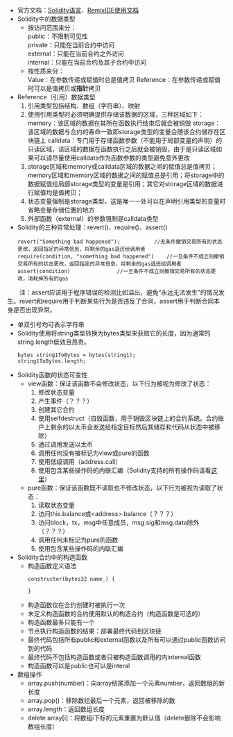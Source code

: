 - 官方文档：[Solidity语言](https://docs.soliditylang.org/en/v0.8.18/)、[RemixIDE使用文档](https://remix-ide.readthedocs.io/en/latest/)
- Solidity中的数据类型
    - 按访问范围来分：  
    public：不限制可见性  
    private：只能在当前合约中访问  
    external：只能在当前合约之外访问  
    internal：只能在当前合约及其子合约中访问
    - 按性质来分：  
    Value：在参数传递或赋值时总是值拷贝
    Reference：在参数传递或赋值时可以是值拷贝或**指针**拷贝
- Reference（引用）数据类型
    1. 引用类型包括结构、数组（字符串）、映射
    2. 使用引用类型时必须明确提供存储该数据的区域，三种区域如下：
    memory：该区域的数据在其所在函数执行结束后就会被销毁
    storage：该区域的数据与合约的寿命一致即storage类型的变量会随该合约储存在区块链上
    calldata：专门用于存储函数参数（不能用于局部变量的声明）的只读区域，该区域的数据在函数执行之后就会被销毁，由于是只读区域如果可以请尽量使用calldata作为函数参数的类型避免意外更改
    3. storage区域和memory或calldata区域的数据之间的赋值总是值拷贝；memory区域和memory区域的数据之间的赋值总是引用；将storage中的数据赋值给局部storage类型的变量是引用；其它对storage区域的数据进行赋值均是值拷贝；
    4. 状态变量强制是storage类型，这是唯一一处可以在声明引用类型的变量时省略变量存储位置的地方
    5. 外部函数（external）的参数强制是calldata类型
- Solidity的三种异常处理：revert()、require()、assert()
    ```
    revert("Something bad happened");           //无条件撤销交易所有的状态更改，返回指定的异常信息，将剩余的gas退还给调用者
    require(condition, "something bad happened")    //一旦条件不成立则撤销交易所有的状态更改，返回指定的异常信息，将剩余的gas退还给调用者
    assert(condition)               //一旦条件不成立则撤销交易所有的状态更改，消耗掉所有的gas
    ```
&emsp;&emsp;注：assert应该用于程序错误的检测比如溢出，避免“永远无法发生”的情况发生。revert和require用于判断某些行为是否违反了合同，assert用于判断合同本身是否出现异常。
- 单双引号均可表示字符串
- Solidity使用将string类型转换为bytes类型来获取它的长度，因为通常的string.length低效且昂贵。
    ```
    bytes string1ToBytes = bytes(string1);
    string1ToBytes.length;
    ```
- Solidity函数的状态可变性
    - view函数：保证该函数不会修改状态，以下行为被视为修改了状态：
        1. 修改状态变量
        2. 产生事件（？？？）
        3. 创建其它合约
        4. 使用selfdestruct（自毁函数，用于销毁区块链上的合约系统。合约账户上剩余的以太币会发送给指定目标然后其储存和代码从状态中被移除）
        5. 通过调用发送以太币
        6. 调用任何没有被标记为view或pure的函数
        7. 使用低级调用（address.call）
        8. 使用包含某些操作码的内联汇编（Solidity支持的所有操作码请看[这里](https://docs.soliditylang.org/en/v0.8.19/yul.html#evm-dialect)）
    - pure函数：保证该函数既不读取也不修改状态，以下行为被视为读取了状态：
        1. 读取状态变量
        2. 访问this.balance或\<address\>.balance（？？？）
        3. 访问block，tx，msg中任意成员，msg.sig和msg.data除外（？？？）
        4. 调用任何未标记为pure的函数
        5. 使用包含某些操作码的内联汇编
- Solidity合约中的构造函数
    - 构造函数定义语法
        ```
        constructor(bytes32 name_) {

        }
        ```
    - 构造函数仅在合约创建时被执行一次
    - 未定义构造函数的合约使用默认的构造合约（构造函数是可选的）
    - 构造函数最多只能有一个
    - 节点执行构造函数的结果：部署最终代码到区块链
    - 最终代码包括所有public和external函数以及所有可以通过public函数访问到的代码
    - 最终代码不包括构造函数或者只被构造函数调用的内internal函数
    - 构造函数可以是public也可以是interal
- 数组操作
    - array.push(number)：向array结尾添加一个元素number，返回数组的新长度
    - array.pop()：移除数组最后一个元素，返回被移除的数
    - array.length：返回数组长度
    - delete array[i]：将数组i下标的元素重置为默认值（delete删除不会影响数组长度）

